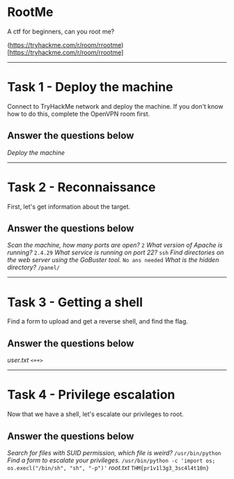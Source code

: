 # RootMe

A ctf for beginners, can you root me?

(https://tryhackme.com/r/room/rrootme)[https://tryhackme.com/r/room/rrootme]

---

# Task 1 - Deploy the machine
Connect to TryHackMe network and deploy the machine. If you don't know how to do this, complete the OpenVPN room first.

## Answer the questions below

*Deploy the machine*

---

# Task 2 - Reconnaissance

First, let's get information about the target.

## Answer the questions below

*Scan the machine, how many ports are open?*
`2`
*What version of Apache is running?*
`2.4.29`
*What service is running on port 22?*
`ssh`
*Find directories on the web server using the GoBuster tool.*
`No ans needed`
*What is the hidden directory?*
`/panel/`

---

# Task 3 - Getting a shell

Find a form to upload and get a reverse shell, and find the flag.

## Answer the questions below
*user.txt*
`<++>`

---

# Task 4 - Privilege escalation

Now that we have a shell, let's escalate our privileges to root.

## Answer the questions below

*Search for files with SUID permission, which file is weird?*
`/usr/bin/python`
*Find a form to escalate your privileges.*
`/usr/bin/python -c 'import os; os.execl("/bin/sh", "sh", "-p")'`
*root.txt*
`THM{pr1v1l3g3_3sc4l4t10n}`
